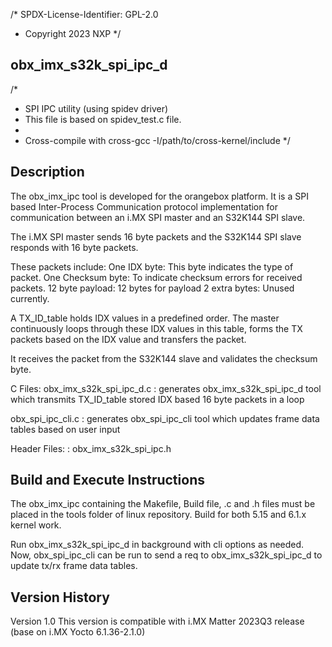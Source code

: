 /* SPDX-License-Identifier: GPL-2.0
 * Copyright 2023 NXP
 */

obx_imx_s32k_spi_ipc_d
-----------------------

/*
 * SPI IPC utility (using spidev driver)
 * This file is based on spidev_test.c file.
 *
 * Cross-compile with cross-gcc -I/path/to/cross-kernel/include
 */

Description
--------------

The obx_imx_ipc tool is developed for the orangebox platform.
It is a SPI based Inter-Process Communication protocol implementation
for communication between an i.MX SPI master and an S32K144 SPI slave.

The i.MX SPI master sends 16 byte packets and the S32K144 SPI slave
responds with 16 byte packets.

These packets include:
One IDX byte: This byte indicates the type of packet.
One Checksum byte: To indicate checksum errors for received packets.
12 byte payload: 12 bytes for payload
2 extra bytes: Unused currently.

A TX_ID_table holds IDX values in a predefined order.
The master continuously loops through these IDX values in this
table, forms the TX packets based on the IDX value and transfers
the packet.

It receives the packet from the S32K144 slave and validates the
checksum byte.

C Files:
obx_imx_s32k_spi_ipc_d.c    :  generates obx_imx_s32k_spi_ipc_d tool
			   which transmits TX_ID_table stored
			   IDX based 16 byte packets in a loop

obx_spi_ipc_cli.c           :  generates obx_spi_ipc_cli tool which
			   updates frame data tables based on
			   user input

Header Files:               : obx_imx_s32k_spi_ipc.h


Build and Execute Instructions
---------------------------------
The obx_imx_ipc containing the Makefile,
Build file, .c and .h files must be placed in the
tools folder of linux repository.
Build for both 5.15 and 6.1.x kernel work.

Run obx_imx_s32k_spi_ipc_d in background with cli
options as needed.
Now, obx_spi_ipc_cli can be run to send a req to
obx_imx_s32k_spi_ipc_d to update tx/rx frame data tables.


Version History
------------------
Version 1.0
This version is compatible with i.MX Matter 2023Q3 release (base on i.MX Yocto 6.1.36-2.1.0)
